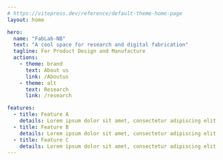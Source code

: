 ```yaml
---
# https://vitepress.dev/reference/default-theme-home-page
layout: home

hero:
  name: "FabLab-NB"
  text: "A cool space for research and digital fabrication"
  tagline: For Product Design and Manufacture
  actions:
    - theme: brand
      text: About us
      link: /Aboutus
    - theme: alt
      text: Research
      link: /research

features:
  - title: Feature A
    details: Lorem ipsum dolor sit amet, consectetur adipiscing elit
  - title: Feature B
    details: Lorem ipsum dolor sit amet, consectetur adipiscing elit
  - title: Feature C
    details: Lorem ipsum dolor sit amet, consectetur adipiscing elit
---
```


